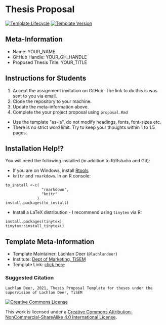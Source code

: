 # Thesis Proposal

[![Template Lifecycle](https://img.shields.io/badge/lifecycle-maturing-blue.svg)](https://www.tidyverse.org/lifecycle/#maturing)
[![Template Version](https://img.shields.io/badge/version-2021-green.svg)]()

## Meta-Information

* Name: YOUR_NAME
* GitHub Handle: YOUR_GH_HANDLE
* Proposed Thesis Title: YOUR_TITLE

## Instructions for Students

1. Accept the assignment invitation on GitHub. The link to do this is was sent to you via email.
2. Clone the repository to your machine.
3. Update the meta-information above.
4. Complete the your project proposal using `proposal.Rmd`
  * Use the template "as-is", do not modify headings, fonts, font-sizes etc.
  * There is no strict word limit. Try to keep your thoughts within 1 to 1.5 pages.

## Installation Help!?

You will need the following installed (in addition to R/Rstudio and Git):

* If you are on Windows, install [Rtools][rtools]
* `knitr` and `rmarkdown`. In an R console:

```{r}
to_install <-c( 
                "rmarkdown",
                "knitr"
              )
install.packages(to_install)
```

* Install a LaTeX distribution - I recommend using `tinytex` via R:

```{r}
install.packages(tinytex)
tinytex::install_tinytex()
```

## Template Meta-Information

* Template Maintainer: Lachlan Deer (`@lachlandeer`)
* Institute: [Dept of Marketing, TiSEM](https://www.tilburguniversity.edu/about/schools/economics-and-management/organization/departments/marketing)
* Template Link: [click here](https://github.com/deer-marketing-lab/thesis-proposal)

### Suggested Citation

```
Lachlan Deer, 2021, Thesis Proposal Template for theses under the supervision of Lachlan Deer, TiSEM
```

<a rel="license" href="http://creativecommons.org/licenses/by-nc-sa/4.0/"><img alt="Creative Commons License" style="border-width:0" src="https://i.creativecommons.org/l/by-nc-sa/4.0/88x31.png" /></a><br />

This work is licensed under a <a rel="license" href="http://creativecommons.org/licenses/by-nc-sa/4.0/">Creative Commons Attribution-NonCommercial-ShareAlike 4.0 International License</a>.

[rtools]: http://jtleek.com/modules/01_DataScientistToolbox/02_10_rtools/#1